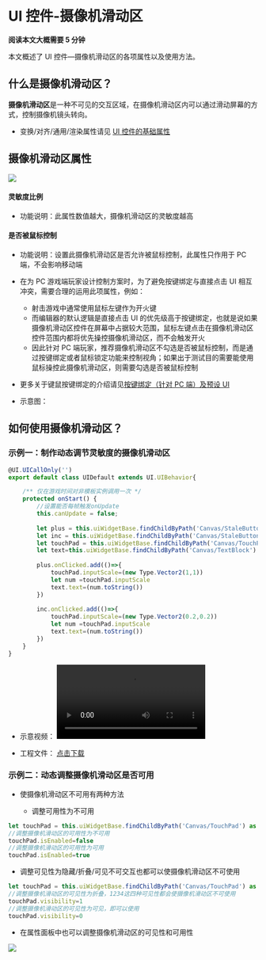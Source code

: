 # UI 控件-摄像机滑动区

**阅读本文大概需要 5 分钟**

本文概述了 UI 控件—摄像机滑动区的各项属性以及使用方法。

## 什么是摄像机滑动区？

**摄像机滑动区**是一种不可见的交互区域，在摄像机滑动区内可以通过滑动屏幕的方式，控制摄像机镜头转向。

- 变换/对齐/通用/渲染属性请见 [UI 控件的基础属性](https://docs.ark.online/UI/UIWidget-BaseProperties.html)

## 摄像机滑动区属性

![](https://wstatic-a1.233leyuan.com/productdocs/static/boxcnKATbfX6YFgTCcmzzVeq2O9.png)

#### 灵敏度比例

- 功能说明：此属性数值越大，摄像机滑动区的灵敏度越高

#### 是否被鼠标控制

- 功能说明：设置此摄像机滑动区是否允许被鼠标控制，此属性只作用于 PC 端，不会影响移动端
- 在为 PC 游戏端玩家设计控制方案时，为了避免按键绑定与直接点击 UI 相互冲突，需要合理的运用此项属性，例如：

  - 射击游戏中通常使用鼠标左键作为开火键
  - 而编辑器的默认逻辑是直接点击 UI 的优先级高于按键绑定，也就是说如果摄像机滑动区控件在屏幕中占据较大范围，鼠标左键点击在摄像机滑动区控件范围内都将优先操控摄像机滑动区，而不会触发开火
  - 因此针对 PC 端玩家，推荐摄像机滑动区不勾选是否被鼠标控制，而是通过按键绑定或者鼠标锁定功能来控制视角；如果出于测试目的需要能使用鼠标操控此摄像机滑动区，则需要勾选是否被鼠标控制
- 更多关于键鼠按键绑定的介绍请见[按键绑定（针对 PC 端）及预设 UI](https://docs.ark.online/UI/KeybindsandPremadeUI.html)
- 示意图：

## 如何使用摄像机滑动区？

### 示例一：制作动态调节灵敏度的摄像机滑动区

```ts
@UI.UICallOnly('')
export default class UIDefault extends UI.UIBehavior{

    /** 仅在游戏时间对非模板实例调用一次 */
    protected onStart() { 
        //设置能否每帧触发onUpdate
        this.canUpdate = false;
        
        let plus = this.uiWidgetBase.findChildByPath('Canvas/StaleButton') as UI.StaleButton
        let inc = this.uiWidgetBase.findChildByPath('Canvas/StaleButton_1') as UI.StaleButton
        let touchPad = this.uiWidgetBase.findChildByPath('Canvas/TouchPad') as UI.TouchPad
        let text=this.uiWidgetBase.findChildByPath('Canvas/TextBlock') as UI.TextBlock
    
        plus.onClicked.add(()=>{ 
            touchPad.inputScale=(new Type.Vector2(1,1))
            let num =touchPad.inputScale
            text.text=(num.toString())
        })
    
        inc.onClicked.add(()=>{ 
            touchPad.inputScale=(new Type.Vector2(0.2,0.2))
            let num =touchPad.inputScale
            text.text=(num.toString())
        })  
    }
}
```

- 示意视频：
<video controls src="https://cdn.233xyx.com/1681463233045_362.mp4"></video>

- 工程文件：
[点击下载](https://cdn.233xyx.com/1681463104869_856.7z)

### 示例二：动态调整摄像机滑动区是否可用

- 使摄像机滑动区不可用有两种方法

  - 调整可用性为不可用

```ts
let touchPad = this.uiWidgetBase.findChildByPath('Canvas/TouchPad') as UI.TouchPad
//调整摄像机滑动区的可用性为不可用
touchPad.isEnabled=false
//调整摄像机滑动区的可用性为可用
touchPad.isEnabled=true
```

- 调整可见性为隐藏/折叠/可见不可交互也都可以使摄像机滑动区不可使用

```ts
let touchPad = this.uiWidgetBase.findChildByPath('Canvas/TouchPad') as UI.TouchPad
//调整摄像机滑动区的可见性为折叠，1234这四种可见性都会使摄像机滑动区不可使用
touchPad.visibility=1
//调整摄像机滑动区的可见性为可见，即可以使用
touchPad.visibility=0
```

- 在属性面板中也可以调整摄像机滑动区的可见性和可用性

![](https://wstatic-a1.233leyuan.com/productdocs/static/boxcnL6gjWtqhHNUqe9Atpm12fc.png)

